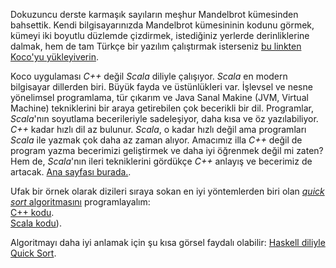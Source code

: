 Dokuzuncu derste karmaşık sayıların meşhur Mandelbrot kümesinden bahsettik. Kendi bilgisayarınızda Mandelbrot kümesininin kodunu görmek, kümeyi iki boyutlu düzlemde çizdirmek, istediğiniz yerlerde derinliklerine dalmak, hem de tam Türkçe bir yazılım çalıştırmak isterseniz [bu linkten Koco'yu yükleyiverin](https://sites.google.com/view/koco-surum).   

Koco uygulaması *C++* değil *Scala* diliyle çalışıyor. *Scala* en modern bilgisayar dillerden biri. Büyük fayda ve üstünlükleri var. İşlevsel ve nesne yönelimsel programlama, tür çıkarım ve Java Sanal Makine (JVM, Virtual Machine) tekniklerini bir araya getirebilen çok becerikli bir dil. Programlar, *Scala*'nın soyutlama becerileriyle sadeleşiyor, daha kısa ve öz yazılabiliyor. *C++* kadar hızlı dil az bulunur. *Scala*, o kadar hızlı değil ama programları *Scala* ile yazmak çok daha az zaman alıyor. Amacımız illa *C++* değil de program yazma becerimizi geliştirmek ve daha iyi öğrenmek değil mi zaten? Hem de, *Scala*'nın ileri tekniklerini gördükçe *C++* anlayış ve becerimiz de artacak. [Ana sayfası burada.](https://scala-lang.org).  

Ufak bir örnek olarak dizileri sıraya sokan en iyi yöntemlerden biri olan [*quick sort* algoritmasını](https://en.m.wikipedia.org/wiki/Quicksort) programlayalım:  
[C++ kodu](https://onlinegdb.com/CKvmETRyJ).   
[Scala kodu](https://scastie.scala-lang.org/IS5ZkOOiSmWfDW63MhVw2g)).

Algoritmayı daha iyi anlamak için şu kısa görsel faydalı olabilir: [Haskell diliyle Quick Sort](https://youtu.be/OKc2hAmMOY4?si=FRQC07Jwz8UyVaeO).  
